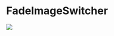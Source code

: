 # FadeImageSwitcher

![](https://github.com/kimkevin/FadeImageSwitcher/blob/master/samples/demo1.gif)
